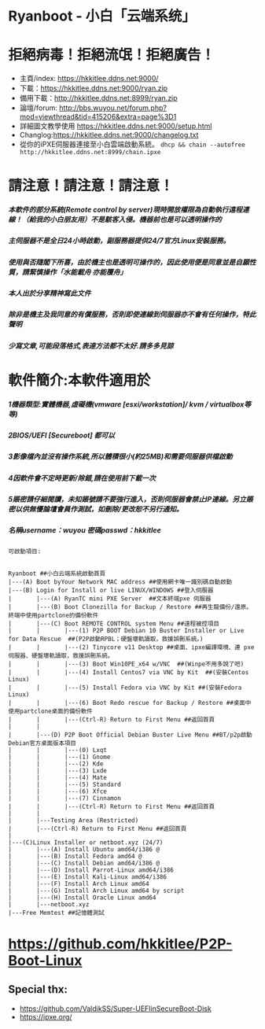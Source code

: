# Ryanboot - 小白「云端系统」
# 拒絕病毒！拒絕流氓！拒絕廣告！

* 主頁/index: https://hkkitlee.ddns.net:9000/
* 下載：https://hkkitlee.ddns.net:9000/ryan.zip
* 備用下載：http://hkkitlee.ddns.net:8999/ryan.zip
* 論壇/forum: http://bbs.wuyou.net/forum.php?mod=viewthread&tid=415206&extra=page%3D1
* 詳細圖文教學使用 https://hkkitlee.ddns.net:9000/setup.html
* Changlog:https://hkkitlee.ddns.net:9000/changelog.txt
* 從你的iPXE伺服器連接至小白雲端啟動系統。
``` dhcp && chain --autofree http://hkkitlee.ddns.net:8999/chain.ipxe ```

# 請注意！請注意！請注意！
##### 本軟件的部分系統(Remote control by server)現時開放權限為自動執行遠程連線！（給我的小白朋友用）不是駭客入侵。機器前也是可以透明操作的
##### 主伺服器不是全日24小時啟動，副服務器提供24/7官方Linux安裝服務。
##### 使用與否隨閣下所喜，由於機主也是透明可操作的，因此使用便是同意並是自願性質，請緊慎操作「水能載舟 亦能覆舟」
##### 本人出於分享精神寫此文件
##### 除非是機主及我同意的有償服務，否則即使連線到伺服器亦不會有任何操作，特此聲明
##### 少寫文章,可能段落格式,表達方法都不太好.請多多見諒


# 軟件簡介:本軟件適用於
##### 1機器類型:實體機器,虛礙機(vmware [esxi/workstation]/ kvm / virtualbox等等)
##### 2BIOS/UEFI [Secureboot] 都可以
##### 3影像檔內並沒有操作系統,所以體積很小(約25MB)和需要伺服器供檔啟動
##### 4因軟件會不定時更新/除錯,請在使用前下載一次
##### 5賬密請仔細閱讀，未知賬號請不要強行進入，否則伺服器會禁止IP連線。另立賬密以供無懮論壇會員作測試，如刪除/更改恕不另行通知。

##### 名稱username：wuyou  密碼passwd：hkkitlee

```
可啟動項目:


Ryanboot ##小白云端系統啟動首頁
|---(A) Boot byYour Network MAC address ##使用網卡唯一識別碼自動啟動
|---(B) Login for Install or live LINUX/WINDOWS ##登入伺服器
|       |---(A) RyanTC mini PXE Server  ##文本終端pxe 伺服器
|       |---(B) Boot Clonezilla for Backup / Restore ##再生龍備份/還原。終端中使用partclone的備份軟件
|       |---(C) Boot REMOTE CONTROL system Menu ##遠程被控項目
|       |       |---(1) P2P BOOT Debian 10 Buster Installer or Live for Data Rescue  ##(P2P啟動RPBL；硬盤壞軌讀取，救援誤刪系統。)
|       |       |---(2) Tinycore v11 Desktop ##桌面、ipxe編譯環境、連 pxe 伺服器、硬盤壞軌讀取，救援誤刪系統。
|       |       |---(3) Boot Win10PE_x64 w/VNC  ##(Winpe不用多說了吧)
|       |       |---(4) Install Centos7 via VNC by Kit  ##(安裝Centos Linux)
|       |       |---(5) Install Fedora via VNC by Kit ##(安裝Fedora Linux)
|       |       |---(6) Boot Redo rescue for Backup / Restore ##桌面中使用partclone桌面的備份軟件
|       |       |---(Ctrl-R) Return to First Menu ##返回首頁
|       |
|       |---(D) P2P Boot Official Debian Buster Live Menu ##BT/p2p啟動Debian官方桌面版本項目
|       |       |---(0) Lxqt
|       |       |---(1) Gnome
|       |       |---(2) Kde
|       |       |---(3) Lxde
|       |       |---(4) Mate
|       |       |---(5) Standard
|       |       |---(6) Xfce
|       |       |---(7) Cinnamon
|       |       |---(Ctrl-R) Return to First Menu ##返回首頁
|       |
|       |---Testing Area (Restricted)
|       |---(Ctrl-R) Return to First Menu ##返回首頁
|
|---(C)Linux Installer or netboot.xyz (24/7)
|       |---(A) Install Ubuntu amd64/i386 @
|       |---(B) Install Fedora amd64 @
|       |---(C) Install Debian amd64/i386 @
|       |---(D) Install Parrot-Linux amd64/i386
|       |---(E) Install Kali-Linux amd64/i386
|       |---(F) Install Arch Linux amd64
|       |---(G) Install Arch Linux amd64 by script
|       |---(H) Install Oracle Linux amd64
|       |---netboot.xyz
|---Free Memtest ##記憶體測試
```

# https://github.com/hkkitlee/P2P-Boot-Linux

## Special thx:
* https://github.com/ValdikSS/Super-UEFIinSecureBoot-Disk
* https://ipxe.org/
